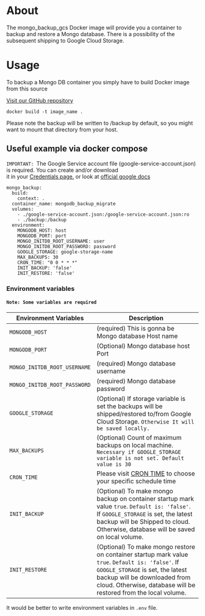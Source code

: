 # About
The mongo_backup_gcs Docker image will provide you a container to backup and restore a Mongo database.
There is a possibility of the subsequent shipping to Google Cloud Storage.

# Usage
To backup a Mongo DB container you simply have to build Docker image from this source

[Visit our GitHub repository](https://github.com/fouraitch/mongo_backup_gcs.git)

    docker build -t image_name .
    
Please note the backup will be written to /backup by default, so you might want to mount that directory from your host.

## Useful example via docker compose

`IMPORTANT: `The Google Service account file (google-service-account.json) is required. You can create and/or download \
it in your [Credentials page.](https://console.developers.google.com/project/_/apiui/credential) or look at [official google docs](https://developers.google.com/android/management/service-account)

```
mongo_backup:
  build:
    context: .
  container_name: mongodb_backup_migrate
  volumes:
    - ./google-service-account.json:/google-service-account.json:ro
    - ./backup:/backup
  environment:
    MONGODB_HOST: host
    MONGODB_PORT: port
    MONGO_INITDB_ROOT_USERNAME: user
    MONGO_INITDB_ROOT_PASSWORD: password
    GOOGLE_STORAGE: google-storage-name
    MAX_BACKUPS: 30
    CRON_TIME: "0 0 * * *"
    INIT_BACKUP: 'false'
    INIT_RESTORE: 'false'
```
### Environment variables

#### `Note: Some variables are required` 
| Environment Variables | Description |
| ------ | ------ |
| `MONGODB_HOST` |(required) This is gonna be Mongo database Host name |
| `MONGODB_PORT` |(Optional) Mongo database host Port |
| `MONGO_INITDB_ROOT_USERNAME` |(required) Mongo database username |
| `MONGO_INITDB_ROOT_PASSWORD` |(required) Mongo database password |
| `GOOGLE_STORAGE` |(Optional) If storage variable is set the backups will be shipped/restored to/from Google Cloud Storage. `Otherwise It will be saved locally.`|
| `MAX_BACKUPS` | (Optional) Count of maximum backups on local machine. `Necessary if GOOGLE_STORAGE variable is not set. Default value is 30`|
| `CRON_TIME` | Please visit [CRON TIME](https://crontab.guru/) to choose your specific schedule time |
| `INIT_BACKUP` |(Optional) To make mongo backup on container startup mark value `true`. `Default is: 'false'`. If `GOOGLE_STORAGE` is set, the latest backup will be Shipped to cloud. Otherwise, database will be saved on local volume.|
| `INIT_RESTORE` |(Optional) To make mongo restore on container startup mark value `true`. `Default is: 'false'`. If `GOOGLE_STORAGE` is set, the latest backup will be downloaded from cloud. Otherwise, database will be restored from the local volume.|

It would be better to write environment variables in `.env` file.